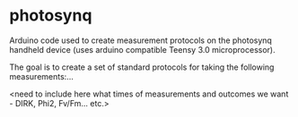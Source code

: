 photosynq
=========

Arduino code used to create measurement protocols on the photosynq handheld device (uses arduino compatible Teensy 3.0 microprocessor).

The goal is to create a set of standard protocols for taking the following measurements:...

<need to include here what times of measurements and outcomes we want - DIRK, Phi2, Fv/Fm... etc.>
